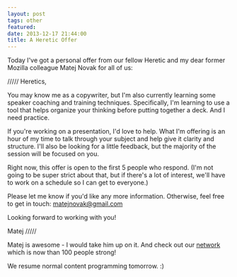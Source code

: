 ```yaml
---
layout: post
tags: other
featured: 
date: 2013-12-17 21:44:00
title: A Heretic Offer
---
```

Today I've got a personal offer from our fellow Heretic and my dear former Mozilla colleague Matej Novak for all of us:

/////
Heretics,

You may know me as a copywriter, but I'm also currently learning some speaker coaching and training techniques. Specifically, I'm learning to use a tool that helps organize your thinking before putting together a deck. And I need practice.

If you're working on a presentation, I'd love to help. What I'm offering is an hour of my time to talk through your subject and help give it clarity and structure. I'll also be looking for a little feedback, but the majority of the session will be focused on you.

Right now, this offer is open to the first 5 people who respond. (I'm not going to be super strict about that, but if there's a lot of interest, we'll have to work on a schedule so I can get to everyone.)

Please let me know if you'd like any more information. Otherwise, feel free to get in touch: [matejnovak@gmail.com](mailto:matejnovak@gmail.com)

Looking forward to working with you!

Matej
/////

Matej is awesome - I would take him up on it. And check out our [network](http://theheretic.me/network/) which is now than 100 people strong!

We resume normal content programming tomorrow. :)